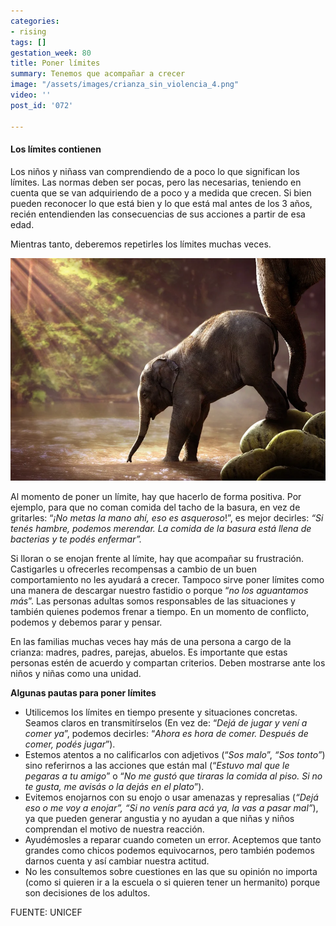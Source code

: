 ```yaml
---
categories:
- rising
tags: []
gestation_week: 80
title: Poner límites
summary: Tenemos que acompañar a crecer
image: "/assets/images/crianza_sin_violencia_4.png"
video: ''
post_id: '072'

---
```

#### Los límites contienen

Los niños y niñass van comprendiendo de a poco lo que significan los límites. Las normas deben ser pocas, pero las necesarias, teniendo en cuenta que se van adquiriendo de a poco y a medida que crecen. Si bien pueden reconocer lo que está bien y lo que está mal antes de los 3 años, recién  entendienden las consecuencias de sus acciones a partir de esa edad.   
  
Mientras tanto, deberemos repetirles los límites muchas veces. 

![](/assets/images/crianza_sin_violencia_4a.png)

Al momento de poner un límite, hay que hacerlo de forma positiva. Por ejemplo, para que no coman comida del tacho de la basura, en vez de gritarles: “_¡No metas la mano ahí, eso es asqueroso_!”, es mejor decirles: _“Si tenés hambre, podemos merendar. La comida de la basura está llena de bacterias y te podés enfermar”._

Si lloran o se enojan frente al límite, hay que acompañar su frustración. Castigarles u ofrecerles recompensas a cambio de un buen comportamiento no les ayudará a crecer. Tampoco sirve poner límites como una manera de descargar nuestro fastidio o porque “_no los aguantamos más_”. Las personas adultas somos responsables de las situaciones y también quienes podemos frenar a tiempo. En un momento de conflicto, podemos y debemos parar y pensar.

En las familias muchas veces hay más de una persona a cargo de la crianza: madres, padres, parejas, abuelos. Es importante que estas personas estén de acuerdo y compartan criterios. Deben mostrarse ante los niños y niñas como una unidad.

**Algunas pautas para poner límites**

* Utilicemos los límites en tiempo presente y situaciones concretas. Seamos claros en transmitírselos (En vez de: “_Dejá de jugar y vení a comer ya_”, podemos decirles: “_Ahora es hora de comer. Después de comer, podés jugar_”).
* Estemos atentos a no calificarlos con adjetivos (“_Sos malo_”, _“Sos tonto”_) sino referirnos a las acciones que están mal (“_Estuvo mal que le pegaras a tu amigo_” o “_No me gustó que tiraras la comida al piso. Si no te gusta, me avisás o la dejás en el plato_”).
* Evitemos enojarnos con su enojo o usar amenazas y represalias (_“Dejá eso o me voy a enojar”, “Si no venís para acá ya, la vas a pasar mal”_), ya que pueden generar angustia y no ayudan a que niñas y niños comprendan el motivo de nuestra reacción.
* Ayudémosles a reparar cuando cometen un error. Aceptemos que tanto grandes como chicos podemos equivocarnos, pero también podemos darnos cuenta y así cambiar nuestra actitud.
* No les consultemos sobre cuestiones en las que su opinión no importa (como si quieren ir a la escuela o si quieren tener un hermanito) porque son decisiones de los adultos.

FUENTE: UNICEF